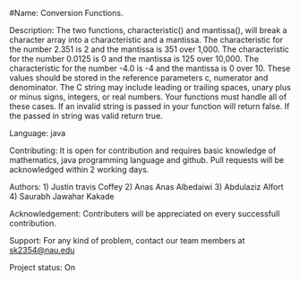 #Name: Conversion Functions.

Description: The two functions, characteristic() and mantissa(), will break a character array into a characteristic and a mantissa. The characteristic for the number 2.351 is 2 and the mantissa is 351 over 1,000. The characteristic for the number 0.0125 is 0 and the mantissa is 125 over 10,000. The characteristic for the number -4.0 is -4 and the mantissa is 0 over 10. These values should be stored in the reference parameters c, numerator and denominator. The C string may include leading or trailing spaces, unary plus or minus signs, integers, or real numbers. Your functions must handle all of these cases. If an invalid string is passed in your function will return false. If the passed in string was valid return true.

Language: java

Contributing: It is open for contribution and requires basic knowledge of mathematics, java programming language and github. Pull requests will be acknowledged within 2 working days.

Authors: 1) Justin travis Coffey 2) Anas Anas Albedaiwi 3) Abdulaziz Alfort 4) Saurabh Jawahar Kakade

Acknowledgement: Contributers will be appreciated on every successfull contribution.

Support: For any kind of problem, contact our team members at sk2354@nau.edu

Project status: On
